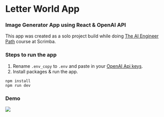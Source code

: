 # Letter World App

### Image Generator App using React & OpenAI API

This app was created as a solo project build while doing [The AI Engineer Path](https://scrimba.com/the-ai-engineer-path-c02v) course at Scrimba.

### Steps to run the app

1. Rename `.env_copy` to `.env` and paste in your [OpenAI Api keys](https://platform.openai.com/docs/overview).
2. Install packages & run the app.

```
npm install
npm run dev
```

### Demo
![](https://github.com/aslamdoctor/openai-letter-world-image-generator/blob/main/demo.gif)
